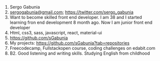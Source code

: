 1. Sergo Gabunia
2. sergogabunia@gmail.com; https://twitter.com/sergo_gabunia
3. Want to become skilled front end developer. I am 38 and I started learning fron end development 8 month ago. Now I am junior front end developer
4. Html, css3, sass, javascript, react, material-ui
5. https://github.com/sGabunia
6. My projects: https://github.com/sGabunia?tab=repositories
7. Freecodecamp, Fullstackopen course, coding challenges on edabit.com
8. B2. Good listening and writing skills. Studying English from childhood
